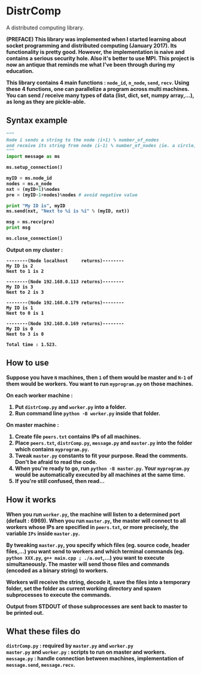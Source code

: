 # DistrComp
A distributed computing library.

<b>(PREFACE)<b> This library was implemented when I started learning about socket programming and distributed computing (January 2017). Its functionality is pretty good. However, the implementation is naive and contains a serious security hole. Also it's better to use MPI. This project is now an antique that reminds me what I've been through during my education.</b>


This library contains 4 main functions : `node_id`, `n_node`, `send`, `recv`. Using these 4 functions, one can parallelize a program across multi machines.  
You can send / receive many types of data (list, dict, set, numpy array,...), as long as they are pickle-able.

<h2>Syntax example</h2>

```python
"""
Node i sends a string to the node (i+1) % number_of_nodes
and receive its string from node (i-1) % number_of_nodes (ie. a circle).
"""
import message as ms

ms.setup_connection()

myID = ms.node_id
nodes = ms.n_node
nxt = (myID+1)%nodes
pre = (myID-1+nodes)%nodes # avoid negative value

print "My ID is", myID
ms.send(nxt, "Next to %i is %i" % (myID, nxt))

msg = ms.recv(pre)
print msg

ms.close_connection()
```
Output on my cluster :
```
--------(Node localhost     returns)--------
My ID is 2
Next to 1 is 2

--------(Node 192.168.0.113 returns)--------
My ID is 3
Next to 2 is 3

--------(Node 192.168.0.179 returns)--------
My ID is 1
Next to 0 is 1

--------(Node 192.168.0.169 returns)--------
My ID is 0
Next to 3 is 0

Total time : 1.523.
```

<h2>How to use</h2>  

Suppose you have `N` machines, then `1` of them would be master and `N-1` of them would be workers. You want to run `myprogram.py` on those machines.  

On <b>each</b> worker machine :  

1) Put `distrComp.py` and `worker.py` into a folder.
2) Run command line `python -B worker.py` inside that folder.

On master machine :  

1) Create file `peers.txt` contains IPs of all machines.
2) Place `peers.txt`, `distrComp.py`, `message.py` and `master.py` into the folder which contains `myprogram.py`.
3) Tweak `master.py` constants to fit your purpose. Read the comments. Don't be afraid to read the code.
4) When you're ready to go, run `python -B master.py`. Your `myprogram.py` would be automatically executed by all machines at the same time.
4) If you're still confused, then read...

<h2>How it works</h2>

When you run `worker.py`, the machine will listen to a determined port (default : 6969). When you run `master.py`, the master will connect to all workers whose IPs are specified in `peers.txt`, or more precisely, the variable `IPs` inside `master.py`. 
  
By tweaking `master.py`, you specify which files (eg. source code, header files,...) you want send to workers and which terminal commands (eg. `python XXX.py`, `g++ main.cpp ; ./a.out`,...) you want to execute simultaneously. The master will send those files and commands (encoded as a binary string) to workers.  

Workers will receive the string, decode it, save the files into a temporary folder, set the folder as current working directory and spawn subprocesses to execute the commands.  

Output from STDOUT of those subprocesses are sent back to master to be printed out. 

<h2>What these files do</h2>

`distrComp.py` : required by `master.py` and `worker.py`  
`master.py` and `worker.py` : scripts to run on master and workers.  
`message.py` : handle connection between machines, implementation of `message.send`, `message.recv`.  
